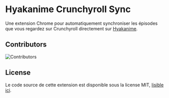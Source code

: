 # Hyakanime Crunchyroll Sync

Une extension Chrome pour automatiquement synchroniser les épisodes que vous regardez sur Crunchyroll directement sur [Hyakanime](https://www.hyakanime.fr/).

## Contributors
![Contributors](https://contrib.rocks/image?repo=JustYuuto/hyakanime-crunchyroll-sync)

## License
Le code source de cette extension est disponible sous la license MIT, [lisible ici](LICENSE).
